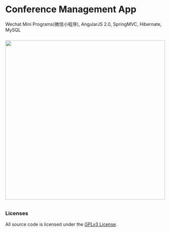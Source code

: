 # Conference Management App

Wechat Mini Programs(微信小程序), AngularJS 2.0, SpringMVC, Hibernate, MySQL

<img src="https://raw.githubusercontent.com/aaronchen2k/events/master/xdoc/demo.jpg" height="500px" style="margin: 10px auto;">

### Licenses

All source code is licensed under the [GPLv3 License](LICENSE.md).
